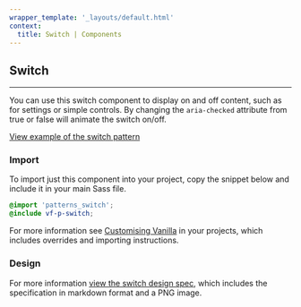 ```yaml
---
wrapper_template: '_layouts/default.html'
context:
  title: Switch | Components
---
```


## Switch

<hr>

You can use this switch component to display on and off content, such as for settings or simple controls. By changing the `aria-checked` attribute from true or false will animate the switch on/off.

<a href="/docs/examples/patterns/switch/" class="js-example">
View example of the switch pattern
</a>

### Import

To import just this component into your project, copy the snippet below and include it in your main Sass file.

```scss
@import 'patterns_switch';
@include vf-p-switch;
```

For more information see [Customising Vanilla](/docs/customising-vanilla/) in your projects, which includes overrides and importing instructions.

### Design

For more information [view the switch design spec](https://github.com/ubuntudesign/vanilla-design/tree/master/Switch), which includes the specification in markdown format and a PNG image.

